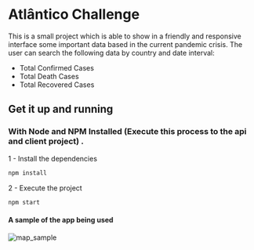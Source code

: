 # Atlântico Challenge

This is a small project which is able to show in a friendly and responsive interface some important data based in the current pandemic crisis.
The user can search the following data by country and date interval:

* Total Confirmed Cases
* Total Death Cases
* Total Recovered Cases


## Get it up and running

### With Node and NPM Installed (Execute this process to the api and client project) .

1 - Install the dependencies

```bash
npm install
```

2 - Execute the project
```bash
npm start
```

#### A sample of the app being used

![map_sample](resources/covidchart.gif)
